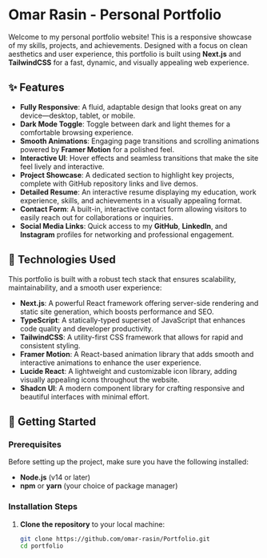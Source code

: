 # Omar Rasin - Personal Portfolio

Welcome to my personal portfolio website! This is a responsive showcase of my skills, projects, and achievements. Designed with a focus on clean aesthetics and user experience, this portfolio is built using **Next.js** and **TailwindCSS** for a fast, dynamic, and visually appealing web experience.


## ✨ Features

- **Fully Responsive**: A fluid, adaptable design that looks great on any device—desktop, tablet, or mobile.
- **Dark Mode Toggle**: Toggle between dark and light themes for a comfortable browsing experience.
- **Smooth Animations**: Engaging page transitions and scrolling animations powered by **Framer Motion** for a polished feel.
- **Interactive UI**: Hover effects and seamless transitions that make the site feel lively and interactive.
- **Project Showcase**: A dedicated section to highlight key projects, complete with GitHub repository links and live demos.
- **Detailed Resume**: An interactive resume displaying my education, work experience, skills, and achievements in a visually appealing format.
- **Contact Form**: A built-in, interactive contact form allowing visitors to easily reach out for collaborations or inquiries.
- **Social Media Links**: Quick access to my **GitHub**, **LinkedIn**, and **Instagram** profiles for networking and professional engagement.

## 🚀 Technologies Used

This portfolio is built with a robust tech stack that ensures scalability, maintainability, and a smooth user experience:

- **Next.js**: A powerful React framework offering server-side rendering and static site generation, which boosts performance and SEO.
- **TypeScript**: A statically-typed superset of JavaScript that enhances code quality and developer productivity.
- **TailwindCSS**: A utility-first CSS framework that allows for rapid and consistent styling.
- **Framer Motion**: A React-based animation library that adds smooth and interactive animations to enhance the user experience.
- **Lucide React**: A lightweight and customizable icon library, adding visually appealing icons throughout the website.
- **Shadcn UI**: A modern component library for crafting responsive and beautiful interfaces with minimal effort.

## 🌱 Getting Started

### Prerequisites

Before setting up the project, make sure you have the following installed:

- **Node.js** (v14 or later)
- **npm** or **yarn** (your choice of package manager)

### Installation Steps

1. **Clone the repository** to your local machine:
   ```bash
   git clone https://github.com/omar-rasin/Portfolio.git
   cd portfolio